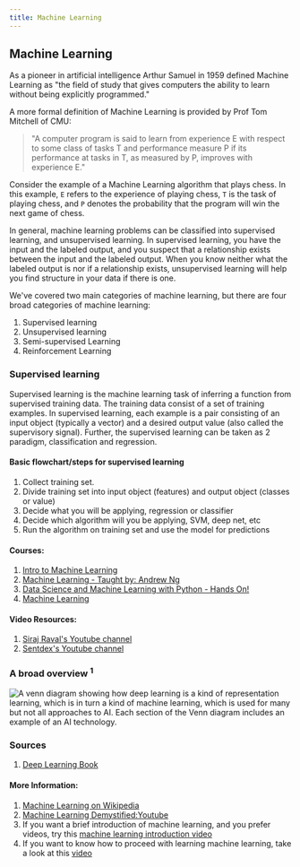 ```yaml
---
title: Machine Learning
---
```

## Machine Learning

As a pioneer in artificial intelligence Arthur Samuel in 1959 defined Machine Learning as "the field of study that gives computers the ability to learn without being explicitly programmed."

A more formal definition of Machine Learning is provided by Prof Tom Mitchell of CMU:

> "A computer program is said to learn from experience E with respect to some class of tasks T and performance measure P if its performance at tasks in T, as measured by P, improves with experience E."

Consider the example of a Machine Learning algorithm that plays chess. In this example, `E` refers to the experience of playing chess, `T` is the task of playing chess, and `P` denotes the probability that the program will win the next game of chess.

In general, machine learning problems can be classified into supervised learning, and unsupervised learning. In supervised learning, you have the input and the labeled output, and you suspect that a relationship exists between the input and the labeled output. When you know neither what the labeled output is nor if a relationship exists, unsupervised learning will help you find structure in your data if there is one.

We've covered two main categories of machine learning, but there are four broad categories of machine learning:

1. Supervised learning
2. Unsupervised learning
3. Semi-supervised Learning
4. Reinforcement Learning

### Supervised learning
Supervised learning is the machine learning task of inferring a function from supervised training data. The training
data consist of a set of training examples. In supervised learning, each example is a pair consisting of an input object
(typically a vector) and a desired output value (also called the supervisory signal). Further, the supervised learning can be taken as 2 paradigm, classification and regression.

#### Basic flowchart/steps for supervised learning
1. Collect training set.
2. Divide training set into input object (features) and output object (classes or value)
3. Decide what you will be applying, regression or classifier
4. Decide which algorithm will you be applying, SVM, deep net, etc
5. Run the algorithm on training set and use the model for predictions

#### Courses:
1. <a href='https://www.udacity.com/course/intro-to-machine-learning--ud120?autoenroll=true' target='_blank' rel='nofollow'>Intro to Machine Learning</a>
2. <a href='https://www.coursera.org/learn/machine-learning' target='_blank' rel='nofollow'>Machine Learning - Taught by:  Andrew Ng</a>
3. <a href='https://www.udemy.com/data-science-and-machine-learning-with-python-hands-on/' target='_blank' rel='nofollow'>Data Science and Machine Learning with Python - Hands On!</a>
4. <a href='http://ciml.info/' target='_blank' rel='nofollow'>Machine Learning</a>

#### Video Resources:

1. <a href="https://www.youtube.com/channel/UCWN3xxRkmTPmbKwht9FuE5A" target="_blank">Siraj Raval's Youtube channel</a>
2. <a href="https://www.youtube.com/channel/UCfzlCWGWYyIQ0aLC5w48gBQ" target="_blank">Sentdex's Youtube channel</a>

### A broad overview <sup>1</sup>

![A venn diagram showing how deep learning is a kind of representation learning, which is in turn a kind of machine learning, which is used for many but not all approaches to AI. Each section of the Venn diagram includes an example of an AI technology.](https://c2.staticflickr.com/2/1498/26267140021_6aaf829fe3_b.jpg)


### Sources

1. <a href='http://www.deeplearningbook.org/contents/intro.html' target='_blank' rel='nofollow'> Deep Learning Book</a>

#### More Information:

1. <a href='https://en.wikipedia.org/wiki/Machine_learning' target='_blank' rel='nofollow'>Machine Learning on Wikipedia</a>
2. <a href='https://www.youtube.com/watch?v=83uAOzhzs-U' target='_blank' rel='nofollow'>Machine Learning Demystified:Youtube</a>
3. If you want a brief introduction of machine learning, and you prefer videos, try this <a href='https://youtu.be/cKxRvEZd3Mw' target='_blank' rel='nofollow'>machine learning introduction video</a>
4. If you want to know how to proceed with learning machine learning, take a look at this <a href='https://youtu.be/nKW8Ndu7Mjw' target='_blank' rel='nofollow'> video</a>
